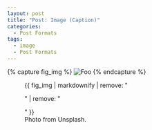 ```yaml
---
layout: post
title: "Post: Image (Caption)"
categories:
  - Post Formats
tags:
  - image
  - Post Formats
---
```


{% capture fig_img %}
![Foo](https://raw.githubusercontent.com/daoyking/daoyking.github.io/master/images/unsplash-gallery-image-3.jpg)
{% endcapture %}

<figure>
  {{ fig_img | markdownify | remove: "<p>" | remove: "</p>" }}
  <figcaption>Photo from Unsplash.</figcaption>
</figure>
